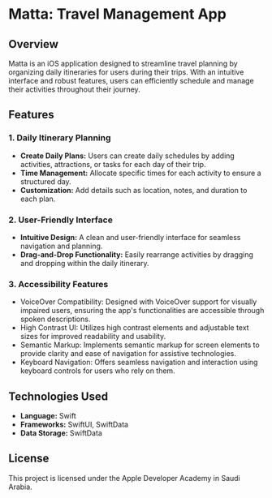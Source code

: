 # Matta: Travel Management App

## Overview
Matta is an iOS application designed to streamline travel planning by organizing daily itineraries for users during their trips. With an intuitive interface and robust features, users can efficiently schedule and manage their activities throughout their journey.

## Features

### 1. Daily Itinerary Planning
   - **Create Daily Plans:** Users can create daily schedules by adding activities, attractions, or tasks for each day of their trip.
   - **Time Management:** Allocate specific times for each activity to ensure a structured day.
   - **Customization:** Add details such as location, notes, and duration to each plan.

### 2. User-Friendly Interface
   - **Intuitive Design:** A clean and user-friendly interface for seamless navigation and planning.
   - **Drag-and-Drop Functionality:** Easily rearrange activities by dragging and dropping within the daily itinerary.

### 3. Accessibility Features
- VoiceOver Compatibility: Designed with VoiceOver support for visually impaired users, ensuring the app's functionalities are accessible through spoken descriptions.
- High Contrast UI: Utilizes high contrast elements and adjustable text sizes for improved readability and usability.
- Semantic Markup: Implements semantic markup for screen elements to provide clarity and ease of navigation for assistive technologies.
- Keyboard Navigation: Offers seamless navigation and interaction using keyboard controls for users who rely on them.

## Technologies Used
- **Language:** Swift
- **Frameworks:** SwiftUI, SwiftData
- **Data Storage:** SwiftData

## License
This project is licensed under the Apple Developer Academy in Saudi Arabia. 

